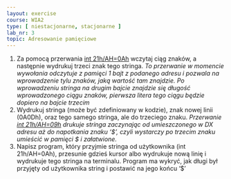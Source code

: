 ```yaml
---
layout: exercise
course: WIA2
type: [ niestacjonarne, stacjonarne ]
lab_nr: 3
topic: Adresowanie pamięciowe
---
```

1. Za pomocą przerwania [int 21h/AH=0Ah](http://www.ctyme.com/intr/rb-2563.htm) wczytaj ciąg znaków, a następnie wydrukuj trzeci znak tego stringa. 
   *To przerwanie w momencie wywołania odczytuje z pamięci 1 bajt z podanego adresu i pozwala na wprowadzenie tylu znaków, jaką wartość tam znajdzie. Po wprowadzeniu stringa na drugim bajcie znajdzie się długość wprowadzonego ciągu znaków, pierwsza litera tego ciągu będzie dopiero na bajcie trzecim*
2. Wydrukuj stringa (może być zdefiniowany w kodzie), znak nowej linii (0A0Dh), oraz tego samego stringa, ale do trzeciego znaku. 
   *Przerwanie [int 21h/AH=09h](http://www.ctyme.com/intr/rb-2562.htm) drukuje stringa zaczynając od umieszczonego w DX adresu aż do napotkania znaku ‘$’, czyli wystarczy po trzecim znaku umieścić w pamięci $ i załatwione.*
3. Napisz program, który przyjmie stringa od użytkownika (int 21h/AH=0Ah), przesunie gdzieś kursor albo wydrukuje nową linię i wydrukuje tego stringa na terminalu. Program ma wykryć, jak długi był przyjęty od użytkownika string i postawić na jego końcu ‘$’